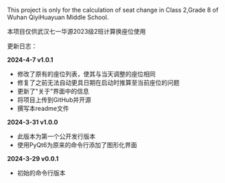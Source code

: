 This project is only for the calculation of seat change in Class 2,Grade 8 of Wuhan QiyiHuayuan Middle School.

本项目仅供武汉七一华源2023级2班计算换座位使用

更新日志：

**2024-4-7 v1.0.1**
* 修改了原有的座位列表，使其与当天调整的座位相同
* 修复了之前无法自动更具日期在启动时推算至当前座位的问题
* 更新了"关于"界面中的信息
* 将项目上传到GitHub并开源
* 撰写本readme文件

**2024-3-31 v1.0.0**
* 此版本为第一个公开发行版本
* 使用PyQt6为原来的命令行添加了图形化界面

**2024-3-29 v0.0.1**
* 初始的命令行版本